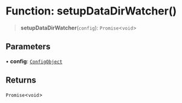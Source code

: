 # Function: setupDataDirWatcher()

> **setupDataDirWatcher**(`config`): `Promise`\<`void`\>

## Parameters

• **config**: [`ConfigObject`](/reference/api/model/config/interfaces/ConfigObject.md)

## Returns

`Promise`\<`void`\>
